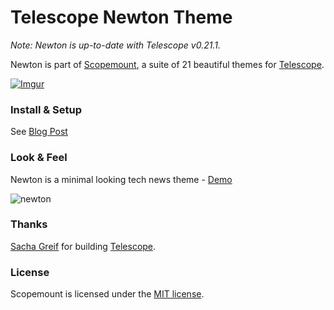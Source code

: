 # Telescope Newton Theme

*Note: Newton is up-to-date with Telescope v0.21.1.*

Newton is part of [Scopemount](http://scopemount.startrack.io), a suite of 21 beautiful themes for [Telescope](http://www.telescopeapp.org/).

[![Imgur](http://i.imgur.com/8yYLXiY.jpg)](http://scopemount.startrack.io)

### Install & Setup

See [Blog Post](http://blog.startrack.io/scopemount-theme-newton/)

### Look & Feel

Newton is a minimal looking tech news theme - [Demo](http://sm-newton.meteor.com/)

![newton](http://i.imgur.com/eaEWm5A.png)

### Thanks

[Sacha Greif](https://github.com/SachaG) for building [Telescope](https://github.com/TelescopeJS/Telescope).

### License

Scopemount is licensed under the [MIT license](http://opensource.org/licenses/MIT).
